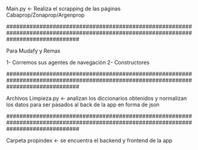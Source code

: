 Main.py <- Realiza el scrapping de las páginas Cabaprop/Zonaprop/Argenprop

######################################################################################################################################

Para Mudafy  y Remax 

1- Corremos sus agentes de navegación
2- Constructores

######################################################################################################################################

Archivos Limpieza.py <- analizan los diccionarios obtenidos y normalizan los datos para ser pasados al back de la app en forma de json

######################################################################################################################################

Carpeta propindex <- se encuentra el backend y frontend de la app
